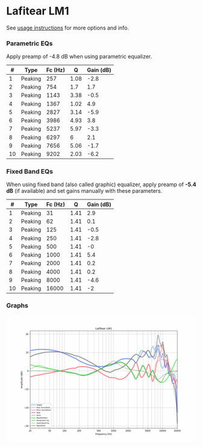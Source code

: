 # Lafitear LM1
See [usage instructions](https://github.com/jaakkopasanen/AutoEq#usage) for more options and info.

### Parametric EQs
Apply preamp of -4.8 dB when using parametric equalizer.

|   # | Type    |   Fc (Hz) |    Q |   Gain (dB) |
|-----|---------|-----------|------|-------------|
|   1 | Peaking |       257 | 1.08 |        -2.8 |
|   2 | Peaking |       754 | 1.7  |         1.7 |
|   3 | Peaking |      1143 | 3.38 |        -0.5 |
|   4 | Peaking |      1367 | 1.02 |         4.9 |
|   5 | Peaking |      2827 | 3.14 |        -5.9 |
|   6 | Peaking |      3986 | 4.93 |         3.8 |
|   7 | Peaking |      5237 | 5.97 |        -3.3 |
|   8 | Peaking |      6297 | 6    |         2.1 |
|   9 | Peaking |      7656 | 5.06 |        -1.7 |
|  10 | Peaking |      9202 | 2.03 |        -6.2 |

### Fixed Band EQs
When using fixed band (also called graphic) equalizer, apply preamp of **-5.4 dB** (if available) and set gains manually with these parameters.

|   # | Type    |   Fc (Hz) |    Q |   Gain (dB) |
|-----|---------|-----------|------|-------------|
|   1 | Peaking |        31 | 1.41 |         2.9 |
|   2 | Peaking |        62 | 1.41 |         0.1 |
|   3 | Peaking |       125 | 1.41 |        -0.5 |
|   4 | Peaking |       250 | 1.41 |        -2.8 |
|   5 | Peaking |       500 | 1.41 |        -0   |
|   6 | Peaking |      1000 | 1.41 |         5.4 |
|   7 | Peaking |      2000 | 1.41 |         0.2 |
|   8 | Peaking |      4000 | 1.41 |         0.2 |
|   9 | Peaking |      8000 | 1.41 |        -4.6 |
|  10 | Peaking |     16000 | 1.41 |        -2   |

### Graphs
![](./Lafitear%20LM1.png)
